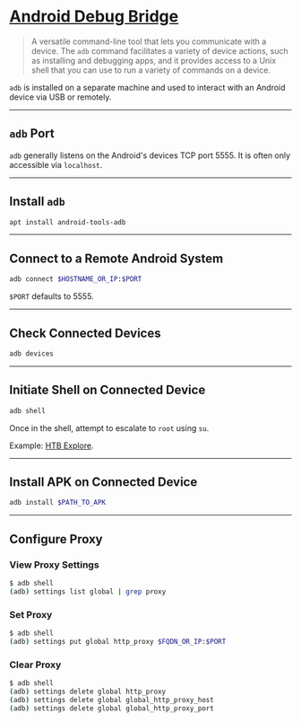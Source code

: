 # [Android Debug Bridge](https://developer.android.com/studio/command-line/adb)

> A versatile command-line tool that lets you communicate with a device. The `adb` command facilitates a variety of device actions, such as installing and debugging apps, and it provides access to a Unix shell that you can use to run a variety of commands on a device.

`adb` is installed on a separate machine and used to interact with an Android device via USB or remotely.

---

## `adb` Port

`adb` generally listens on the Android's devices TCP port 5555. It is often only accessible via `localhost`.

---

## Install `adb`

```bash
apt install android-tools-adb
```

---

## Connect to a Remote Android System

```bash
adb connect $HOSTNAME_OR_IP:$PORT
```

`$PORT` defaults to 5555.

---

## Check Connected Devices

```bash
adb devices
```

---

## Initiate Shell on Connected Device

```bash
adb shell
```

Once in the shell, attempt to escalate to `root` using `su`.

Example: [HTB Explore]().

---

## Install APK on Connected Device

```bash
adb install $PATH_TO_APK
```

---

## Configure Proxy

### View Proxy Settings

```bash
$ adb shell
(adb) settings list global | grep proxy
```

### Set Proxy

```bash
$ adb shell
(adb) settings put global http_proxy $FQDN_OR_IP:$PORT
```

### Clear Proxy

```bash
$ adb shell
(adb) settings delete global http_proxy
(adb) settings delete global global_http_proxy_host
(adb) settings delete global global_http_proxy_port
```
